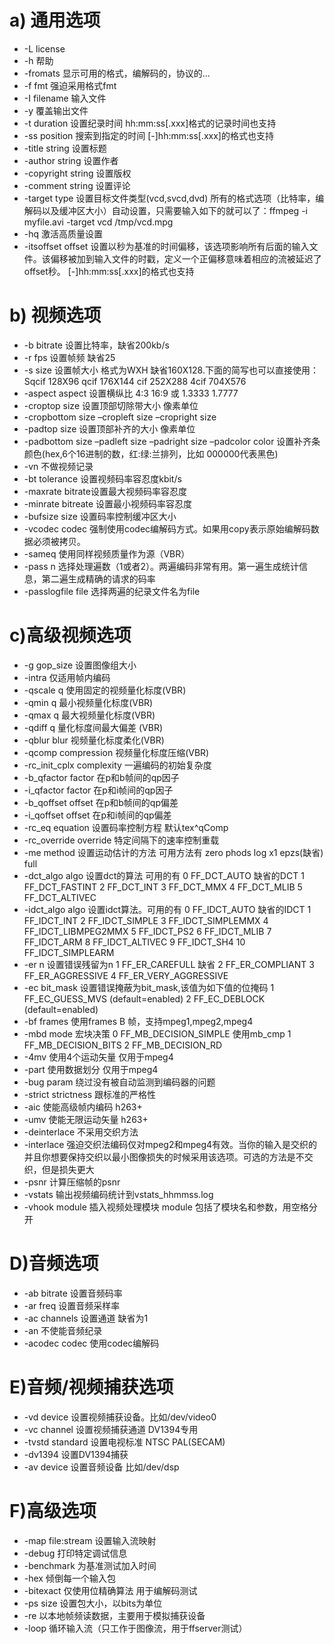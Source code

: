 a) 通用选项
=====

* -L license
* -h 帮助
* -fromats 显示可用的格式，编解码的，协议的...
* -f fmt 强迫采用格式fmt
* -I filename 输入文件
* -y 覆盖输出文件
* -t duration 设置纪录时间 hh:mm:ss[.xxx]格式的记录时间也支持
* -ss position 搜索到指定的时间 [-]hh:mm:ss[.xxx]的格式也支持
* -title string 设置标题
* -author string 设置作者
* -copyright string 设置版权
* -comment string 设置评论
* -target type 设置目标文件类型(vcd,svcd,dvd) 所有的格式选项（比特率，编解码以及缓冲区大小）自动设置，只需要输入如下的就可以了：ffmpeg -i myfile.avi -target vcd /tmp/vcd.mpg
* -hq 激活高质量设置
* -itsoffset offset 设置以秒为基准的时间偏移，该选项影响所有后面的输入文件。该偏移被加到输入文件的时戳，定义一个正偏移意味着相应的流被延迟了 offset秒。 [-]hh:mm:ss[.xxx]的格式也支持

b) 视频选项
=====

* -b bitrate 设置比特率，缺省200kb/s
* -r fps 设置帧频 缺省25
* -s size 设置帧大小 格式为WXH 缺省160X128.下面的简写也可以直接使用：
Sqcif 128X96 qcif 176X144 cif 252X288 4cif 704X576
* -aspect aspect 设置横纵比 4:3 16:9 或 1.3333 1.7777
* -croptop size 设置顶部切除带大小 像素单位
* -cropbottom size –cropleft size –cropright size
* -padtop size 设置顶部补齐的大小 像素单位
* -padbottom size –padleft size –padright size –padcolor color 设置补齐条颜色(hex,6个16进制的数，红:绿:兰排列，比如 000000代表黑色)
* -vn 不做视频记录
* -bt tolerance 设置视频码率容忍度kbit/s
* -maxrate bitrate设置最大视频码率容忍度
* -minrate bitreate 设置最小视频码率容忍度
* -bufsize size 设置码率控制缓冲区大小
* -vcodec codec 强制使用codec编解码方式。如果用copy表示原始编解码数据必须被拷贝。
* -sameq 使用同样视频质量作为源（VBR）
* -pass n 选择处理遍数（1或者2）。两遍编码非常有用。第一遍生成统计信息，第二遍生成精确的请求的码率
* -passlogfile file 选择两遍的纪录文件名为file

c)高级视频选项
===

* -g gop_size 设置图像组大小
* -intra 仅适用帧内编码
* -qscale q 使用固定的视频量化标度(VBR)
* -qmin q 最小视频量化标度(VBR)
* -qmax q 最大视频量化标度(VBR)
* -qdiff q 量化标度间最大偏差 (VBR)
* -qblur blur 视频量化标度柔化(VBR)
* -qcomp compression 视频量化标度压缩(VBR)
* -rc_init_cplx complexity 一遍编码的初始复杂度
* -b_qfactor factor 在p和b帧间的qp因子
* -i_qfactor factor 在p和i帧间的qp因子
* -b_qoffset offset 在p和b帧间的qp偏差
* -i_qoffset offset 在p和i帧间的qp偏差
* -rc_eq equation 设置码率控制方程 默认tex^qComp
* -rc_override override 特定间隔下的速率控制重载
* -me method 设置运动估计的方法 可用方法有 zero phods log x1 epzs(缺省) full
* -dct_algo algo 设置dct的算法 可用的有 0 FF_DCT_AUTO 缺省的DCT 1 FF_DCT_FASTINT 2 FF_DCT_INT 3 FF_DCT_MMX 4 FF_DCT_MLIB 5 FF_DCT_ALTIVEC
* -idct_algo algo 设置idct算法。可用的有 0 FF_IDCT_AUTO 缺省的IDCT 1 FF_IDCT_INT 2 FF_IDCT_SIMPLE 3 FF_IDCT_SIMPLEMMX 4 FF_IDCT_LIBMPEG2MMX 5 FF_IDCT_PS2 6 FF_IDCT_MLIB 7 FF_IDCT_ARM 8 FF_IDCT_ALTIVEC 9 FF_IDCT_SH4 10 FF_IDCT_SIMPLEARM
* -er n 设置错误残留为n 1 FF_ER_CAREFULL 缺省 2 FF_ER_COMPLIANT 3 FF_ER_AGGRESSIVE 4 FF_ER_VERY_AGGRESSIVE
* -ec bit_mask 设置错误掩蔽为bit_mask,该值为如下值的位掩码 1 FF_EC_GUESS_MVS (default=enabled) 2 FF_EC_DEBLOCK (default=enabled)
* -bf frames 使用frames B 帧，支持mpeg1,mpeg2,mpeg4
* -mbd mode 宏块决策 0 FF_MB_DECISION_SIMPLE 使用mb_cmp 1 FF_MB_DECISION_BITS 2 FF_MB_DECISION_RD
* -4mv 使用4个运动矢量 仅用于mpeg4
* -part 使用数据划分 仅用于mpeg4
* -bug param 绕过没有被自动监测到编码器的问题
* -strict strictness 跟标准的严格性
* -aic 使能高级帧内编码 h263+
* -umv 使能无限运动矢量 h263+
* -deinterlace 不采用交织方法
* -interlace 强迫交织法编码仅对mpeg2和mpeg4有效。当你的输入是交织的并且你想要保持交织以最小图像损失的时候采用该选项。可选的方法是不交织，但是损失更大
* -psnr 计算压缩帧的psnr
* -vstats 输出视频编码统计到vstats_hhmmss.log
* -vhook module 插入视频处理模块 module 包括了模块名和参数，用空格分开

D)音频选项
=====

* -ab bitrate 设置音频码率
* -ar freq 设置音频采样率
* -ac channels 设置通道 缺省为1
* -an 不使能音频纪录
* -acodec codec 使用codec编解码

E)音频/视频捕获选项
=====

* -vd device 设置视频捕获设备。比如/dev/video0
* -vc channel 设置视频捕获通道 DV1394专用
* -tvstd standard 设置电视标准 NTSC PAL(SECAM)
* -dv1394 设置DV1394捕获
* -av device 设置音频设备 比如/dev/dsp

F)高级选项
===

* -map file:stream 设置输入流映射
* -debug 打印特定调试信息
* -benchmark 为基准测试加入时间
* -hex 倾倒每一个输入包
* -bitexact 仅使用位精确算法 用于编解码测试
* -ps size 设置包大小，以bits为单位
* -re 以本地帧频读数据，主要用于模拟捕获设备
* -loop 循环输入流（只工作于图像流，用于ffserver测试）